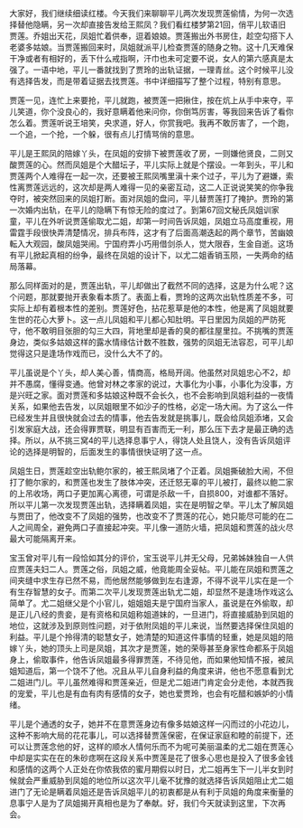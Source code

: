 
大家好，我们继续细读红楼。今天我们来聊聊平儿两次发现贾莲偷情，为何一次选择替他隐瞒，另一次却直接告发给王熙凤？我们看红楼梦第21回，俏平儿软语旧贾莲。乔姐出天花，凤姐忙着供奉，逗着娘娘。贾莲搬出外书房住，趁空勾搭下人老婆多姑娘。当贾莲搬回来时，凤姐就派平儿检查贾莲的随身之物。这十几天难保干净或者有相好的，丢下什么戒指啊，汗巾也未可定要不说，女人的第六感真是太强了。一语中地，平儿一番就找到了贾玲的出轨证据，一理青丝。这个时候平儿没有选择告发，而是带着证据去找贾莲。书中详细描写了整个过程，特别有意思。

贾莲一见，连忙上来要抢，平儿就跑，被贾莲一把揪住，按在炕上从手中来夺，平儿笑道，你个没良心的，我好意瞒着他来问你，你倒笃厉害，等我回来告诉了看你怎么着。贾莲听说王培笑，央求道，好人，你赏我吧。我再不敢厉害了，一个跑，一个追，一个抢，一个躲，很有点儿打情骂俏的意思。

平儿是王熙凤的陪嫁丫头，在凤姐的安排下被贾莲收了房，一则嫌他贤良，二则又酸贾莲的心。然而凤姐是个大醋坛子，平儿实际上就是个摆设。一年到头，平儿和贾莲两个人难得在一起一次，还要被王熙凤嘴里滇十来个过子，平儿为了避嫌，索性离贾莲远远的，这次却是两人难得一见的亲密互动，这二人正说说笑笑的你争我夺时，被突然回来的凤姐打断。面对凤姐的盘问，平儿替贾莲打了掩护。贾玲的第一次婚内出轨，在平儿的隐瞒下有惊无险的度过了。到第67回文秘氏凤姐训家童，平儿在外听说贾莲偷取尤二姐，却第一时间告诉凤姐，凤姐立马高度重视，用雷霆手段很快弄清楚情况，排兵布阵，这才有了后面高潮迭起的两个章节，苦幽娘転入大观园，酸凤姐哭闹。宁国府弄小巧用借剑杀人，觉大限吞，生金自逝。这场有平儿掀起真相的纷争，最终在凤姐的设计下，以尤二姐香销玉陨，一失两命的结局落幕。

那么同样面对的是，贾莲出轨，平儿却做出了截然不同的选择，这是为什么呢？这个问题，那就要抛开表象看本质了。表面上看，贾玲的这两次出轨性质差不多，可实际上却有着根本性的差别。贾莲好色，拈花惹草是他的本性，他是离了凤姐就要生世的花心大萝卜。这一点儿凤姐和平儿都心知肚明。平日里因为凤姐的严防死守，他不敢明目张胆的勾三大四，背地里却是香的臭的都往屋里拉。不挑嘴的贾莲身边，类似多姑娘这样的露水情缘估计数不胜数，强势的凤姐无法容忍，可平儿却觉得这只是逢场作戏而已，没什么大不了的。

平儿虽说是个丫头，却人美心善，情商高，格局开阔。他虽然对凤姐忠心不2，却并不愚腐，懂得变通。他曾对林之孝家的说过，大事化为小事，小事化为没事，方是兴旺之家。面对贾莲和多姑娘这种既不会长久，也不会影响到凤姐利益的一夜情关系，如果他去告发，以凤姐眼里不如沙子的性格，必定一场大闹。为了这么一件已经发生并且很快就会过去的情事，他去告发就是挑事儿，既会给凤姐添堵，又会引发家庭大战，还会得罪贾联，明显有百害而无一利，那么压下去才是最正确的选择。所以，从不挑三窝4的平儿选择息事宁人，得饶人处且饶人，没有告诉凤姐评论的选择是明智的，后面发生的事情很快证明了这一点。

凤姐生日，贾莲趁空出轨鲍尔家的，被王熙凤堵了个正着。凤姐撕破脸大闹，不但打了鲍尔家的，和贾莲也发生了肢体冲突，还迁怒无辜的平儿被打，最终以鲍二家的上吊收场，两口子更加离心离德，可谓是杀敌一千，自损800，对谁都不落好。所以平儿第一次发现贾莲出轨，选择瞒着凤姐，实在是明智之举。平儿太了解凤姐与贾田了，他改变不了凤姐的强势，也改变不了贾莲的花心，她只能尽可能的在二人之间周全，避免两口子直接起冲突。平儿像一道防火墙，把凤姐和贾莲的战火尽最大可能隔离开来。

宝玉曾对平儿有一段恰如其分的评价，宝玉说平儿并无父母，兄弟姊妹独自一人供应贾莲夫妇二人。贾莲之俗，凤姐之威，他竟能周全妥帖。平儿能在凤姐和贾莲之间夹缝中求生存已然不易，而他居然能够做到左右逢源，不得不说平儿实在是一个有生存智慧的女子。而第二次平儿发现贾莲出轨尤二姐，却显然不是逢场作戏这么简单了。尤二姐继父是个小官儿，姐姐姐夫是宁国府当家人，虽说是在外偷取，却是正儿八经的贵妾，是有资格和凤姐称姐道妹的，一旦进门，将直接威胁到凤姐的地位，这就涉及到原则性问题，对于依附凤姐的平儿来说，当然要选择保住凤姐的利益。平儿是个拎得清的聪慧女子，她清楚的知道这件事情的轻重，她是凤姐的陪嫁丫头，她的顶头上司是凤姐，其次才是贾莲，她的荣辱甚至身家性命都系于凤姐身上，偷取事件，他告诉凤姐最多得罪贾莲，不待见他，而如果他知情不报，被凤姐知道后，第一个饶不了他。况且从平儿自身利益的角度来讲，他也不愿意看到尤二姐进门儿。平儿虽然难得和贾莲亲近，但是尤二姐进门肯定会分走他，本就西我的宠爱，平儿也是有血有肉有感情的女子，她也爱贾玲，也会有吃醋和嫉妒的小情绪。

平儿是个通透的女子，她并不在意贾莲身边有像多姑娘这样一闪而过的小花边儿，这种不影响大局的花花事儿，可以选择替贾莲保密，在保证家庭和睦的前提下，还可以让贾莲念他的好，这样的顺水人情何乐而不为呢可美丽温柔的尤二姐在贾莲心中却是实实在在的朱砂痣啊在这段关系中贾莲是花了很多心思也是投入了很多金钱和感情的这两个人正处在你侬我侬的蜜月期假以时日，尤二姐再生下一儿半女到时候就会严重威胁到凤姐的地位所以这次平儿毫不犹豫的就选择告诉凤姐阻止尤二姐进门了无论是瞒着凤姐还是告诉凤姐平儿的初衷都是从有利于凤姐的角度来衡量的息事宁人是为了凤姐揭开真相也是为了奉献。好，我们今天就读到这里，下次再会。


